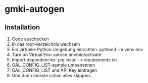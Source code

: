 # gmki-autogen

## Installation
1. Code auschecken
2. In das root-Verzeichnis wechseln
3. Ein virtuelle Python Umgebung einrichten: python3 -m venv env
4. Turn on Virtual Env: source env/bin/activate
5. Import dependencies: pip install -r requirements.txt
6. OAL_CONFIG_LIST-sample umbenennen
7. OAL_CONFIG_LIST und API Key eintragen
8. Und dann müsste schon alles klappen...

